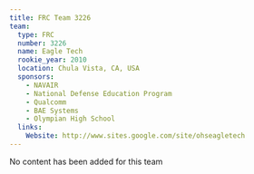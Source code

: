 ```yaml
---
title: FRC Team 3226
team:
  type: FRC
  number: 3226
  name: Eagle Tech
  rookie_year: 2010
  location: Chula Vista, CA, USA
  sponsors:
    - NAVAIR
    - National Defense Education Program
    - Qualcomm
    - BAE Systems
    - Olympian High School
  links:
    Website: http://www.sites.google.com/site/ohseagletech
---
```

No content has been added for this team
